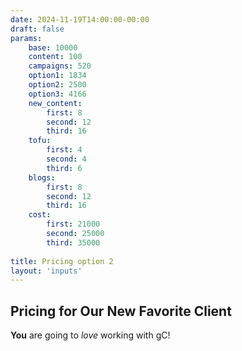 ```yaml
---
date: 2024-11-19T14:00:00-00:00
draft: false
params:
    base: 10000
    content: 100
    campaigns: 520
    option1: 1834
    option2: 2500
    option3: 4166
    new_content: 
        first: 8
        second: 12
        third: 16
    tofu:
        first: 4
        second: 4
        third: 6
    blogs: 
        first: 8
        second: 12
        third: 16
    cost:
        first: 21000
        second: 25000
        third: 35000
    
title: Pricing option 2
layout: 'inputs'
---
```


## Pricing for Our New Favorite Client

**You** are going to *love* working with gC!